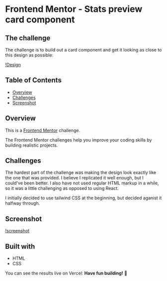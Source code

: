 # Frontend Mentor - Stats preview card component




## The challenge

The challenge is to build out a card component and get it looking as close to this design as possible:

[!Design](./design/desktop-design.jpg)


## Table of Contents 

- [Overview](#overview)
 - [Challenges](#the-challenge)
 - [Screenshot](#screenshiot)


 ## Overview

 
This is a [Frontend Mentor](https://www.frontendmentor.io) challenge. 

The Frontend Mentor challenges help you improve your coding skills by building realistic projects.


## Challenges 

The hardest part of the challenge was making the design look exactly like the one that was provided. I believe I replicated it well enough, but I could've been better. I also have not used regular HTML markup in a while, so it was a little challenging as opposed to using React.

I initially decided to use tailwind CSS at the beginning, but decided aganist it halfway through.


## Screenshot 

[!screenshot](./screenshot/screenshot.png)

## Built with 

- HTML
- CSS


You can see the results live on Vercel: 
**Have fun building!** 🚀
